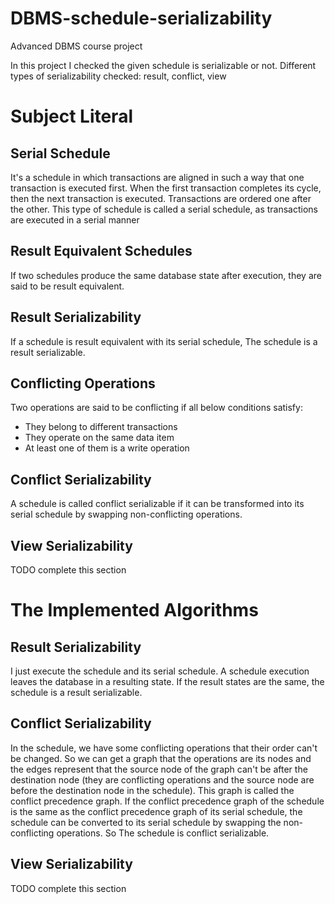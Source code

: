 # DBMS-schedule-serializability
Advanced DBMS course project

In this project I checked the given schedule is serializable or not.
Different types of serializability checked: result, conflict, view

# Subject Literal

## Serial Schedule

It's a schedule in which transactions are aligned in such a way that one transaction
is executed first. When the first transaction completes its cycle, then the next
transaction is executed. Transactions are ordered one after the other. This type
of schedule is called a serial schedule, as transactions are executed in a
serial manner

## Result Equivalent Schedules

If two schedules produce the same database state after execution, they are said to be
result equivalent.

## Result Serializability

If a schedule is result equivalent with its serial schedule,
The schedule is a result serializable.

## Conflicting Operations

Two operations are said to be conflicting if all below conditions satisfy:

- They belong to different transactions
- They operate on the same data item
- At least one of them is a write operation

## Conflict Serializability

A schedule is called conflict serializable if it can be transformed into
its serial schedule by swapping non-conflicting operations.

## View Serializability

TODO complete this section

# The Implemented Algorithms

## Result Serializability

I just execute the schedule and its serial schedule.
A schedule execution leaves the database in a resulting state.
If the result states are the same, the schedule is a result serializable.

## Conflict Serializability

In the schedule, we have some conflicting operations that their order can't
be changed. So we can get a graph that the operations are its nodes and the edges
represent that the source node of the graph can't be after the destination node
(they are conflicting operations and the source node are before the destination node
in the schedule).
This graph is called the conflict precedence graph. If the conflict precedence graph
of the schedule is the same as the conflict precedence graph of its serial schedule,
the schedule can be converted to its serial schedule by swapping the non-conflicting
operations. So The schedule is conflict serializable.

## View Serializability

TODO complete this section
